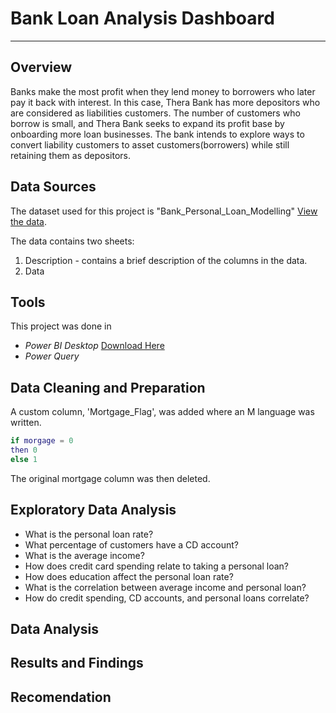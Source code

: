 # Bank Loan Analysis Dashboard
---
## Overview
Banks make the most profit when they lend money to borrowers who later pay it back with interest. In this case, Thera Bank has more depositors who are considered as liabilities customers. The number of customers who borrow is small, and Thera Bank seeks to expand its profit base by onboarding more loan businesses. The bank intends to explore ways to convert liability customers to asset customers(borrowers) while still retaining them as depositors. 
## Data Sources
The dataset used for this project is "Bank_Personal_Loan_Modelling" [View the data](https://docs.google.com/spreadsheets/d/1z7fKyO-uF3QNCckzdc2JMztCp0lXr62s/edit?usp=sharing&ouid=116799710055860433651&rtpof=true&sd=true).

The data contains two sheets:
  1. Description - contains a brief description of the columns in the data.
  2. Data 
## Tools
This project was done in 
- *Power BI Desktop* [Download Here](https://www.microsoft.com/en-us/download/details.aspx?id=58494)
- *Power Query*
## Data Cleaning and Preparation

A custom column, 'Mortgage_Flag', was added where an M language was written.
```M
if morgage = 0
then 0
else 1
```
The original mortgage column was then deleted. 
## Exploratory Data Analysis
- What is the personal loan rate?
- What percentage of customers have a CD account? 
- What is the average income?
- How does credit card spending relate to taking a personal loan?
- How does education affect the personal loan rate?
- What is the correlation between average income and personal loan?
- How do credit spending, CD accounts, and personal loans correlate?
## Data Analysis

## Results and Findings

## Recomendation

